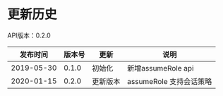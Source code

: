 # 更新历史 #
API版本：0.2.0


|发布时间|版本号|更新|说明|
|---|---|---|---|
|2019-05-30	|0.1.0|初始化|新增assumeRole api
|2020-01-15 |0.2.0|更新版本|assumeRole 支持会话策略
